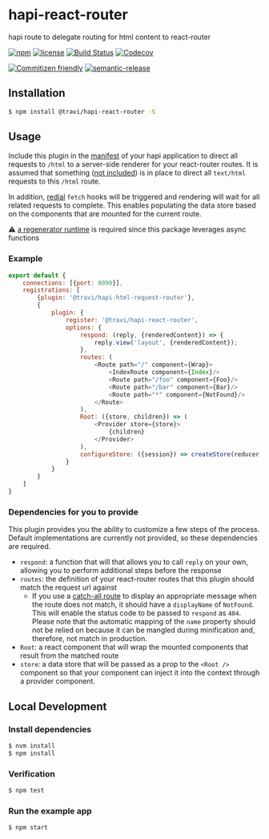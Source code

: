 # hapi-react-router

hapi route to delegate routing for html content to react-router

[![npm](https://img.shields.io/npm/v/@travi/hapi-react-router.svg?maxAge=2592000)](https://www.npmjs.com/package/@travi/hapi-react-router)
[![license](https://img.shields.io/github/license/travi/hapi-react-router.svg)](LICENSE)
[![Build Status](https://img.shields.io/travis/travi/hapi-react-router.svg?style=flat&branch=master)](https://travis-ci.org/travi/hapi-react-router)
[![Codecov](https://img.shields.io/codecov/c/github/travi/hapi-react-router.svg)](https://codecov.io/github/travi/hapi-react-router)

[![Commitizen friendly](https://img.shields.io/badge/commitizen-friendly-brightgreen.svg)](http://commitizen.github.io/cz-cli/)
[![semantic-release](https://img.shields.io/badge/%20%20%F0%9F%93%A6%F0%9F%9A%80-semantic--release-e10079.svg)](https://github.com/semantic-release/semantic-release)

## Installation

```sh
$ npm install @travi/hapi-react-router -S
```

## Usage

Include this plugin in the [manifest](https://github.com/hapijs/glue) of your
hapi application to direct all requests to `/html` to a server-side renderer
for your react-router routes. It is assumed that something
([not included](https://github.com/travi/hapi-html-request-router)) is in place
to direct all `text/html` requests to this `/html` route.

In addition, [redial](https://github.com/markdalgleish/redial) `fetch` hooks
will be triggered and rendering will wait for all related requests to complete.
This enables populating the data store based on the components that are mounted
for the current route.

:warning: [a regenerator runtime](https://babeljs.io/docs/plugins/transform-regenerator/)
is required since this package leverages async functions

### Example

```js
export default {
    connections: [{port: 8090}],
    registrations: [
        {plugin: '@travi/hapi-html-request-router'},
        {
            plugin: {
                register: '@travi/hapi-react-router',
                options: {
                    respond: (reply, {renderedContent}) => {
                        reply.view('layout', {renderedContent});
                    },
                    routes: (
                        <Route path="/" component={Wrap}>
                            <IndexRoute component={Index}/>
                            <Route path="/foo" component={Foo}/>
                            <Route path="/bar" component={Bar}/>
                            <Route path="*" component={NotFound}/>
                        </Route>
                    ),
                    Root: ({store, children}) => (
                        <Provider store={store}>
                            {children}
                        </Provider>
                    ),
                    configureStore: ({session}) => createStore(reducer, composeMiddlewares(session))
                }
            }
        }
    ]
}
```

### Dependencies for you to provide

This plugin provides you the ability to customize a few steps of the process.
Default implementations are currently not provided, so these dependencies are
required.

* `respond`: a function that will that allows you to call `reply` on your own,
  allowing you to perform additional steps before the response
* `routes`: the definition of your react-router routes that this plugin should
  match the request url against
  * If you use a [catch-all route](https://github.com/ReactTraining/react-router/blob/c3cd9675bd8a31368f87da74ac588981cbd6eae7/upgrade-guides/v1.0.0.md#notfound-route)
    to display an appropriate message when the route does not match, it should
    have a `displayName` of `NotFound`. This will enable the status code to be
    passed to `respond` as `404`. Please note that the automatic mapping of the
    `name` property should not be relied on because it can be mangled during
    minification and, therefore, not match in production.
* `Root`: a react component that will wrap the mounted components that result
  from the matched route
* `store`: a data store that will be passed as a prop to the `<Root />` component
  so that your component can inject it into the context through a provider
  component.

## Local Development

### Install dependencies

```sh
$ nvm install
$ npm install
```

### Verification

```sh
$ npm test
```

### Run the example app

```sh
$ npm start
```
